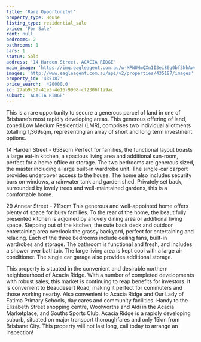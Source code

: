 ```yaml
---
title: 'Rare Opportunity!'
property_type: House
listing_type: residential_sale
price: 'For Sale'
rent: null
bedrooms: 2
bathrooms: 1
cars: 1
status: Sold
address: '14 Harden Street, ACACIA RIDGE'
main_image: 'https://img.eagleagent.com.au/w-XPWUHmQXm1I3ei86g0bf3NhAw=/1280x854/smart/https://s3-us-west-2.amazonaws.com/eagleagent-orig/images/6821482/126357110-image-M.jpg'
images: 'http://www.eagleagent.com.au/api/v2/properties/435187/images'
property_id: '435187'
price_search: '420000.0'
id: 27ab9c3f-41e3-4e16-9908-cf2306f1a9ac
suburb: 'ACACIA RIDGE'
---
```

This is a rare opportunity to secure a generous parcel of land in one of Brisbane’s most rapidly developing areas. This generous offering of land, zoned Low Medium Residential (LMR), comprises two individual allotments totalling 1,369sqm, representing an array of short and long term investment options.

14 Harden Street - 658sqm
Perfect for families, the functional layout boasts a large eat-in kitchen, a spacious living area and additional sun-room, perfect for a home office or storage. The two bedrooms are generous sized, the master including a large built-in wardrobe unit. The single-car carport provides undercover access to the house. The home also includes security bars on windows, a rainwater tank and garden shed. Privately set back, surrounded by lovely trees and well-maintained gardens, this is a comfortable home.

29 Annear Street - 711sqm
This generous and well-appointed home offers plenty of space for busy families. To the rear of the home, the beautifully presented kitchen is adjoined by a lovely dining area or additional living space. Stepping out of the kitchen, the cute back deck and outdoor entertaining area overlook the grassy backyard, perfect for entertaining and relaxing. Each of the three bedrooms include ceiling fans, built-in wardrobes and storage. The bathroom is functional and fresh, and includes a shower over bathtub. The large living area is kept cool with a large air conditioner. The single car garage also provides additional storage.

This property is situated in the convenient and desirable northern neighbourhood of Acacia Ridge. With a number of completed developments with robust sales, this market is continuing to reap benefits for investors. It is convenient to Beaudesert Road, making it perfect for commuters and those working nearby. Also convenient to Acacia Ridge and Our Lady of Fatima Primary Schools, day cares and community facilities. Handy to the Elizabeth Street shopping centre, Woolworths and Aldi in the Acacia Marketplace, and Souths Sports Club. Acacia Ridge is a rapidly developing suburb, situated on major transport thoroughfares and only 15km from Brisbane City. This property will not last long, call today to arrange an inspection!